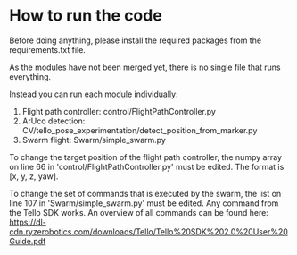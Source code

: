 # How to run the code
Before doing anything, please install the required packages from the requirements.txt file.

As the modules have not been merged yet, there is no single file that runs everything.

Instead you can run each module individually:
1. Flight path controller: control/FlightPathController.py
2. ArUco detection: CV/tello_pose_experimentation/detect_position_from_marker.py
3. Swarm flight: Swarm/simple_swarm.py

To change the target position of the flight path controller, the numpy array on line 66 in 'control/FlightPathController.py' must be edited. The format is [x, y, z, yaw].

To change the set of commands that is executed by the swarm, the list on line 107 in 'Swarm/simple_swarm.py' must be edited. Any command from the Tello SDK works. An overview of all commands can be found here: https://dl-cdn.ryzerobotics.com/downloads/Tello/Tello%20SDK%202.0%20User%20Guide.pdf
